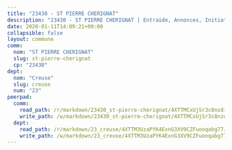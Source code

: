 ```yaml
---
title: "23430 - ST PIERRE CHERIGNAT"
description: "23430 - ST PIERRE CHERIGNAT | Entraide, Annonces, Initiatives"
date: 2020-01-11T14:09:21+09:00
collapsible: false
layout: commune
comm:
  nom: "ST PIERRE CHERIGNAT"
  slug: st-pierre-cherignat
  cp: "23430"
dept:
  nom: "Creuse"
  slug: creuse
  num: "23"
peerpad:
  comm:
    read_path: /r/markdown/23430_st-pierre-cherignat/4XTTMCxUjSr3c8nzdieWBjPva3UG6RiznrdBS8pcy39hE9eMq
    write_path: /w/markdown/23430_st-pierre-cherignat/4XTTMCxUjSr3c8nzdieWBjPva3UG6RiznrdBS8pcy39hE9eMq-K3TgUxa9ZSBEG5E9jBJhhKtGMnqfnwR2EeCnNtZdvrFJaxWaBDr4sh6pZVWm49uHe4ihbq55LKqEMVGz3NVfMB2d8HQ3DSN1D4hw6KmCMHiVhQivSTKXVVGWyFoQAbZLdW63ynZh
  dept:
    read_path: /r/markdown/23_creuse/4XTTM3UzaPYK4ExnG3XV9CZFuonqabg77JTNiqvJ5MQS23jj7
    write_path: /w/markdown/23_creuse/4XTTM3UzaPYK4ExnG3XV9CZFuonqabg77JTNiqvJ5MQS23jj7-K3TgUKE86JxR4JSYXC5aZe6fqBSBprUrmaVFUW2jmdnpHS2xDyA3bckVFWgGTEWFg2GMkYcK4FztBw3HJgWqQMWmUjaPRWNNPUiVES6qbqTDLs9pxQ3uHzULq9XSj5J8FTp6MDn1
---
```


